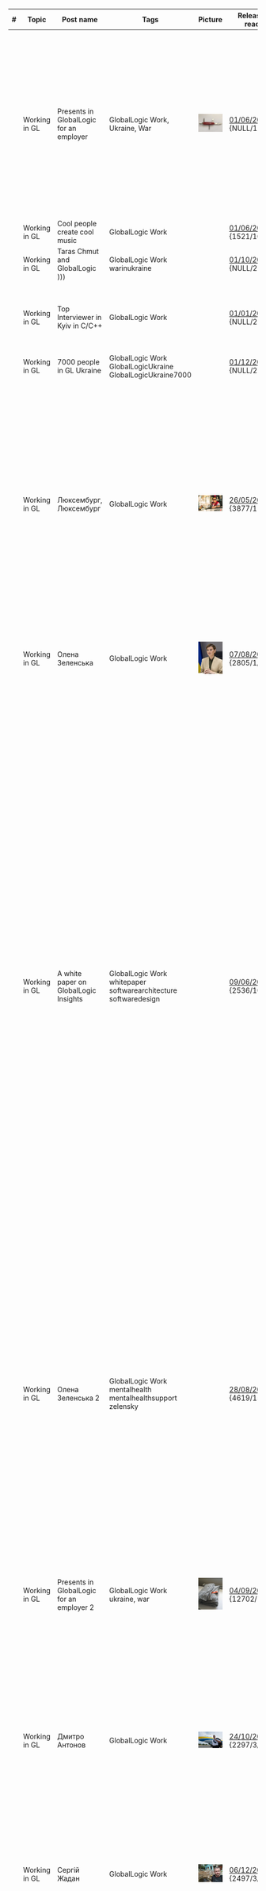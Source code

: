 | # | Topic | Post name   | Tags           | Picture     | Release date, reactions |  Post    | Links         |
| - | ------|-------------|----------------|-------------|-------------------------|----------|:-------------:|
|  | Working in GL | Presents in GlobalLogic for an employer | GlobalLogic Work, Ukraine, War | <img src="./Images/GLPresents.jpg" alt="PresentsInGL" /> | [01/06/2022](https://www.linkedin.com/posts/dimanikulin_ukraine-war-globallogic-activity-6942043429455458304-eXr4?utm_source=share&utm_medium=member_desktop) {NULL/127/10/1} | Each year in GlobalLogic an employer gets the present for birthday. I have got following 5: - Backpack; - Multitool knife; - Belt bag; - Power bank; - Bottle for water. This year I realized their value especially in terms of war. Thank you GlobalLogic for taking care of me in advance! P.S. Here I meant GL Ukraine. | |
|  | Working in GL | Cool people create cool music | GlobalLogic Work | | [01/06/2022](https://www.linkedin.com/posts/dimanikulin_%D1%89%D0%B5%D0%B4%D1%80%D0%B8%D0%BA-carol-of-the-bells-globallogic-edition-activity-7011336761649836032-IGHe?utm_source=share&utm_medium=member_desktop) {1521/10/0/1} | | [YouTube](https://www.youtube.com/watch?v=KFLl5cD9zp0) |
|  | Working in GL | Taras Chmut and GlobalLogic ))) | GlobalLogic Work warinukraine | | [01/10/2022](https://www.linkedin.com/posts/dimanikulin_globallogic-warinukraine-activity-6975103190170042368-br-O?utm_source=share&utm_medium=member_desktop) {NULL/223/0/3} | | |
|  | Working in GL | Top Interviewer in Kyiv in C/C++ | GlobalLogic Work | | [01/01/2022](https://www.linkedin.com/posts/dimanikulin_globallogic-activity-6894337668830822401-iBcr?utm_source=share&utm_medium=member_desktop) {NULL/211/17/0} | I won't get frozen this winter because I have got this present from GlobalLogic as a Top Interviewer in Kyiv in C/C++ | |
|  | Working in GL | 7000 people in GL Ukraine | GlobalLogic Work GlobalLogicUkraine GlobalLogicUkraine7000 | | [01/12/2021](https://www.linkedin.com/posts/dimanikulin_7000-reasons-to-care-activity-6862097076923232257-iOMQ?utm_source=share&utm_medium=member_desktop) {NULL/27/0/0} | | |
|  | Working in GL | Люксембург, Люксембург | GlobalLogic Work | <img src="./Images/Luxemburg,Luxemburg.jpeg" alt="Luxemburg, Luxemburg" /> | [26/05/2023](https://www.linkedin.com/posts/dimanikulin_globallogic-activity-7067761572093247488-7J4Y?utm_source=share&utm_medium=member_desktop) {3877/11/3/0} | Вгадайте, що за фільм. Якби у вас була можливість, то що б ви запитали режисера та акторів цього фільму? П.С. У коментарях відповідь. 18 травня до GlobalLogic Ukraine в гості завітали режисер Антоніо Лукіч та учасники реп-гурту "Курган і Agregat" – брати Раміл та Аміл Насирови. Цей творчий союз цього року подарував нам фільм "Люксембург, Люксембург" | |
|  | Working in GL | Олена Зеленська | GlobalLogic Work | <img src="./Images/OlenaZelenska.jfif" alt="Olena Zelenska" /> | [07/08/2023](https://www.linkedin.com/posts/dimanikulin_%D1%8F%D0%BA%D0%B1%D0%B8-%D1%83-%D0%B2%D0%B0%D1%81-%D0%B1%D1%83%D0%BB%D0%B0-%D1%82%D0%B0%D0%BA%D0%B0-%D0%BC%D0%BE%D0%B6%D0%BB%D0%B8%D0%B2%D1%96%D1%81%D1%82%D1%8C-%D1%82%D0%BE-%D1%89%D0%BE-%D0%B1-activity-7094210810255675392-Cj5E?utm_source=share&utm_medium=member_desktop) {2805/1/13/0} | Якби у вас була така можливість, то що б ви запитали у Олени Зеленської? | |
|  | Working in GL | A white paper on GlobalLogic Insights | GlobalLogic Work whitepaper softwarearchitecture softwaredesign | | [09/06/2023](https://www.linkedin.com/posts/dimanikulin_detecting-architectural-gaps-with-automation-activity-7073919594154868738-CpcR?utm_source=share&utm_medium=member_desktop) {2536/10/2/0} | I have just published a white paper on [Globallogic Insights](https://www.globallogic.com/insights/white-papers/detecting-architectural-gaps-with-automation/). In this paper, I delve into various manual architecture review methods and propose automated alternatives that not only reduce the time and resources required but also yield better outcomes. You will gain insights into: - Understanding architecture drift and erosion and their impact on business. - Exploring the workings of dependency analysis, peer reviews, and other manual inspections. - Recognizing the limitations of manual reviews as they may not address issues that arise despite adhering to best practices in architecture governance. - Considering specific factors related to compliance, data security, DevOps, and more when evaluating architecture review solutions. - Examining example use case scenarios to visualize the automation of architecture checks. I would like to extend my special thanks to Orkhan Gasimov for his valuable assistance! Enjoy your reading experience! | |
|  | Working in GL | Олена Зеленська 2 | GlobalLogic Work mentalhealth mentalhealthsupport zelensky | | [28/08/2023](https://www.linkedin.com/posts/dimanikulin_%D0%BE%D0%BB%D0%B5%D0%BD%D0%B0-%D0%B7%D0%B5%D0%BB%D0%B5%D0%BD%D1%81%D1%8C%D0%BA%D0%B0-%D0%B4%D0%B1%D0%B0%D1%82%D0%B8-%D0%BF%D1%80%D0%BE-%D0%BC%D0%B5%D0%BD%D1%82%D0%B0%D0%BB%D1%8C%D0%BD%D0%B5-%D0%B7%D0%B4%D0%BE%D1%80%D0%BE%D0%B2-activity-7101818614164389889-NNuc?utm_source=share&utm_medium=member_desktop)  {4619/15/4/0} | Нещодавно співробітники GlobalLogic Ukraine мали нагоду поспілкуватися з Першою Леді, Оленою Зеленською, Оксаною Збітнєвою та Олегом Романчуком, експертами Програми “Ти як?” Могли заздалегідь поставити запитання щодо програми “Ти як?”. Мені особисто спілкування сподобалося корисністю та форматом. | [FB](https://www.facebook.com/olenazelenska.official/posts/pfbid025TUqBC1FcR1CnMt3eGDS8JHx9eXwJAnQDDRbrm9KomuZ3D62DLgdDbSHQMWh6ev4l) |
|  | Working in GL | Presents in GlobalLogic for an employer 2 | GlobalLogic Work ukraine, war | <img src="./Images/GLPresents.jfif" alt="PresentsInGL" /> | [04/09/2023](https://www.linkedin.com/posts/dimanikulin_ukraine-war-globallogic-activity-7104355502528077825-Afg6?utm_source=share&utm_medium=member_desktop) {12702/128/11/0} | Each year in GlobalLogic an employer gets the present for birthday. I have got following 6: - Backpack; - Multitool knife; - Belt bag; - Power bank;- Bottle for water; - Blanket. I value it especially in terms of war, and thank GlobalLogic for taking care of me.P.S. Here I meant GL Ukraine. | |
|  | Working in GL | Дмитро Антонов | GlobalLogic Work | <img src="./Images/Antonov.jfif" alt="Antonov" /> | [24/10/2023](https://www.linkedin.com/posts/dimanikulin_%D1%8F%D0%BA%D0%B1%D0%B8-%D1%83-%D0%B2%D0%B0%D1%81-%D0%B1%D1%83%D0%BB%D0%B0-%D1%82%D0%B0%D0%BA%D0%B0-%D0%BC%D0%BE%D0%B6%D0%BB%D0%B8%D0%B2%D1%96%D1%81%D1%82%D1%8C-%D1%82%D0%BE-%D1%89%D0%BE-%D0%B1-activity-7122467952146153472-vlmd?utm_source=share&utm_medium=member_desktop) {2297/3/2/0} | Якби у вас була така можливість, то що б ви запитали у Дмитра Антонова, пілота Авіаційно-наукового Технічного Комплексу АНТОНОВ? | |
|  | Working in GL | Сергій Жадан | GlobalLogic Work | <img src="./Images/gadan.jfif" alt="gadan" /> | [06/12/2023](https://www.linkedin.com/posts/dimanikulin_warinukraine-activity-7138062207447138304-r2jI?utm_source=share&utm_medium=member_desktop) {2497/3/4/0} | Якби у вас була така можливість, то що б ви запитали у Сергія Жадана: письменника, волонтера, музиканта, засновника благодійного фонду, популяризатора міста-сонця Харкова в цілому та району ХТЗ зокрема? | |
|  | Working in GL | Interview number or **Top Interviewer in Kyiv in C/C++, 2022** | GlobalLogic Work | <img src="./Images/NumberOfInterviews.jpg" alt="Number Of Interviews" /> | [01/03/2023](https://www.linkedin.com/posts/dimanikulin_globallogic-interviewer-cplusplus-activity-7038422433585860608-Tr0W?utm_source=share&utm_medium=member_desktop) {23805/148/10/1} | Do you think 81 interviews per year is a lot? I feel like no, it is about 1.5 interviews in a week only. And this year (the same as previous one) I was nominated as a Top Interviewer in Kyiv in C/C++ with 81 interviews. In 2022 it was quite the same | |
|  | Working in GL | # Top Interviewer in Kyiv in C/C++, 2023 | GlobalLogic Work interview award | <img src="./Images/TrustedInterviewers.jpg" alt="Trusted Interviewers" /> | [01/01/2024](https://www.linkedin.com/posts/dimanikulin_globallogic-interview-award-activity-7150529520310087681-ya3A?utm_source=share&utm_medium=member_desktop) {11092/89/24/1} | Third time in a row, I have been nominated as a Top Interviewer in Kyiv for C/C++. This year, I conducted 56 interviews in 2023, averaging one interview per week. | |

|  | Working in GL | # Top Interviewer in Kyiv in C/C++, 2024 | GlobalLogic Work interview award | <img src="./Images/TrustedInterviewers2.png" alt="Trusted Interviewers" /> | [07/01/2024](https://www.linkedin.com/posts/dimanikulin_globallogic-work-interview-activity-7282302113999654915-aq-G?utm_source=share&utm_medium=member_desktop) {TBD/TBD/TBD/TBD} | This year again, I have been nominated as a Top Interviewer in Kyiv for C/C++. | |

Format is *{Reviews/Likes/Comments/Reposts}*